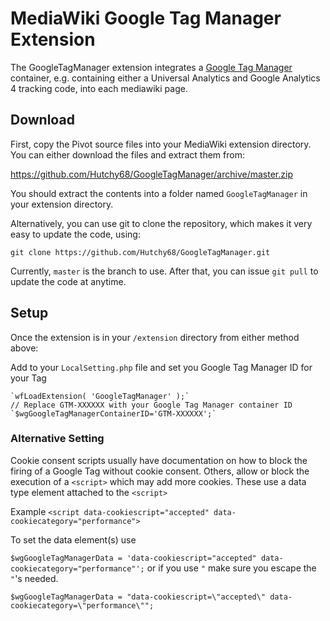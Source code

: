 # MediaWiki Google Tag Manager Extension

The GoogleTagManager extension integrates a [Google Tag Manager](https://marketingplatform.google.com/about/tag-manager/) container, e.g. containing either a Universal Analytics and Google Analytics 4 tracking code, into each mediawiki page.

## Download

First, copy the Pivot source files into your MediaWiki extension directory. You can either download the files and extract them from:

https://github.com/Hutchy68/GoogleTagManager/archive/master.zip

You should extract the contents into a folder named `GoogleTagManager` in your extension directory.

Alternatively, you can use git to clone the repository, which makes it very easy to update the code, using:

`git clone https://github.com/Hutchy68/GoogleTagManager.git`

Currently, `master` is the branch to use. After that, you can issue `git pull` to update the code at anytime.

## Setup

Once the extension is in your `/extension` directory from either method above:

Add to your `LocalSetting.php` file and set you Google Tag Manager ID for your Tag
```
`wfLoadExtension( 'GoogleTagManager' );`
// Replace GTM-XXXXXX with your Google Tag Manager container ID
`$wgGoogleTagManagerContainerID='GTM-XXXXXX';`
```

### Alternative Setting

Cookie consent scripts usually have documentation on how to block the firing of a Google Tag without cookie consent. Others, allow or block the execution of a `<script>` which may add more cookies. These use a data type element attached to the `<script>`

Example `<script data-cookiescript="accepted" data-cookiecategory="performance">`

To set the data element(s) use 

`$wgGoogleTagManagerData = 'data-cookiescript="accepted" data-cookiecategory="performance"';` or if you use `"` make sure you escape the `"`'s needed.

`$wgGoogleTagManagerData = "data-cookiescript=\"accepted\" data-cookiecategory=\"performance\"";`
